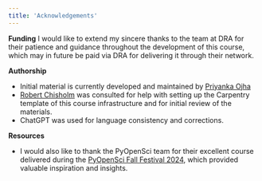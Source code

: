 ```yaml
---
title: 'Acknowledgements'
---
```


**Funding**
I would like to extend my sincere thanks to the team at DRA for their patience and guidance throughout the development of this course, which may in future be paid via DRA for delivering it through their network.

**Authorship**  

* Initial material is currently developed and maintained by [Priyanka Ojha](https://orcid.org/0000-0002-6844-6493)
* [Robert Chisholm](https://orcid.org/0000-0003-3379-9042) was consulted for help with setting up the Carpentry template of this course infrastructure and for initial review of the materials.
* ChatGPT was used for language consistency and corrections.

**Resources**
* I would also like to thank the PyOpenSci team for their excellent course delivered during the [PyOpenSci Fall Festival 2024](https://github.com/pyOpenSci/ff-2024-create-python-package), which provided valuable inspiration and insights.


